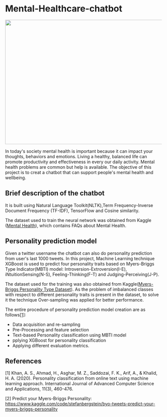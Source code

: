 # Mental-Healthcare-chatbot
<p align="center">
<img src="https://user-images.githubusercontent.com/65236981/170895055-3b6017d2-5fdc-41c5-9a99-1e76bb013f33.png" width="550" height="400"/>
 </p>
In today's society mental health is important because it can impact your thoughts, behaviors and emotions. Living a healthy, balanced life can promote productivity and effectiveness in every our daily activity. Mental health problems are common but help is available. The objective of this project is to creat a chatbot that can support people's mental health and wellbeing.

## Brief description of the chatbot
It is built using Natural Language Toolkit(NLTK),Term Frequency-Inverse Document Frequency (TF-IDF), TensorFlow  and Cosine similarity.

The dataset used to train the neural network was obtained from Kaggle ([Mental Health](https://www.kaggle.com/datasets/narendrageek/mental-health-faq-for-chatbot)), which contains FAQs about Mental Health.

## Personality prediction model
Given a twitter username the chatbot can also do personality prediction from user's last 1000 tweets. In this project, Machine Learning technique XGBoost is used  to predict four personality traits based on Myers-Briggs Type Indicator(MBTI) model: Introversion-Extroversion(I-E), iNtuitionSensing(N-S), Feeling-Thinking(F-T) and Judging-Perceiving(J-P).

The dataset used for the training was also obtained from Kaggle([Myers-Briggs Personality Type Dataset]([https://www.kaggle.com/datasets/narendrageek/mental-health-faq-for-chatbot](https://www.kaggle.com/datasets/datasnaek/mbti-type))). As the problem of imbalanced classes with respect to different personality traits is present in the dataset, to solve it the technique Over-sampling was applied for better performance.

The entire procedure of personality prediction model creation are as follows[[1]](#1):
* Data acquisition and re-sampling
* Pre-Processing and feature selection
* Text-based Personality classification using MBTI model
* pplying XGBoost for personality classification
* Applying different evaluation metrics.


## References
<a id="1">[1]</a> 
Khan, A. S., Ahmad, H., Asghar, M. Z., Saddozai, F. K., Arif, A., & Khalid, H. A. (2020). Personality classification from online text using machine learning approach. International Journal of Advanced Computer Science and Applications, 11(3), 460-476.

<a id="2">[2]</a> 
Predict your Myers-Briggs Personality: https://www.kaggle.com/code/stefanbergstein/byo-tweets-predict-your-myers-briggs-personality

